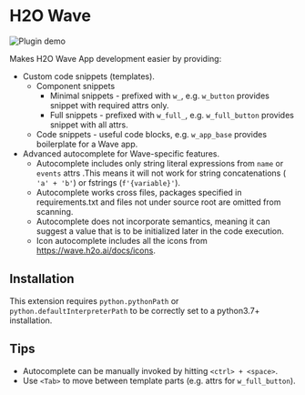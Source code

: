 # H2O Wave

![Plugin demo](https://wave.h2o.ai/img/vscode-extension-preview.gif)

Makes H2O Wave App development easier by providing:

* Custom code snippets (templates).
  * Component snippets
    * Minimal snippets - prefixed with `w_`, e.g. `w_button` provides snippet with required attrs only.
    * Full snippets - prefixed with `w_full_`, e.g. `w_full_button` provides snippet with all attrs.
  * Code snippets - useful code blocks, e.g. `w_app_base` provides boilerplate for a Wave app.
* Advanced autocomplete for Wave-specific features.
  * Autocomplete includes only string literal expressions from `name` or `events` attrs .This means it will not work for string concatenations ( `'a' + 'b'`) or fstrings (`f'{variable}'`).
  * Autocomplete works cross files, packages specified in requirements.txt and files not under source root are omitted
from scanning.
  * Autocomplete does not incorporate semantics, meaning it can suggest a value that is to be initialized
later in the code execution.
  * Icon autocomplete includes all the icons from <https://wave.h2o.ai/docs/icons>.

## Installation

This extension requires `python.pythonPath` or `python.defaultInterpreterPath` to be correctly set to a python3.7+ installation.

## Tips

* Autocomplete can be manually invoked by hitting `<ctrl> + <space>`.
* Use `<Tab>` to move between template parts (e.g. attrs for `w_full_button`).
